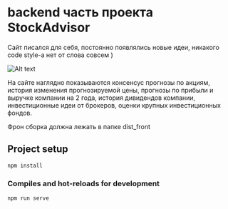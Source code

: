 # backend часть проекта StockAdvisor

Сайт писался для себя, постоянно появлялись новые идеи, никакого code style-а нет от слова совсем )

![Alt text](https://i.ibb.co/93hyXjB/Screenshot-from-2022-01-26-10-50-13.png "Главная StockAdvisor")

На сайте наглядно показываются консенсус прогнозы по акциям, история изменения прогнозируемой цены, прогнозы по прибыли и выручке компании на 2 года, история дивидендов компании, инвестиционные идеи от брокеров, оценки крупных инвестиционных фондов.


Фрон сборка должна лежать в папке dist_front


## Project setup
```
npm install
```

### Compiles and hot-reloads for development
```
npm run serve
```


